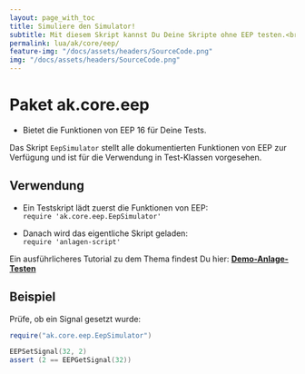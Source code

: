 ```yaml
---
layout: page_with_toc
title: Simuliere den Simulator!
subtitle: Mit diesem Skript kannst Du Deine Skripte ohne EEP testen.<br>Binde diese Skripte in ein Testskript ein und prüfe Deine Schaltungen.
permalink: lua/ak/core/eep/
feature-img: "/docs/assets/headers/SourceCode.png"
img: "/docs/assets/headers/SourceCode.png"
---
```


# Paket ak.core.eep

* Bietet die Funktionen von EEP 16 für Deine Tests.

Das Skript `EepSimulator` stellt alle dokumentierten Funktionen von EEP zur Verfügung und ist für die Verwendung in Test-Klassen vorgesehen.

## Verwendung

* Ein Testskript lädt zuerst die Funktionen von EEP:<br>
  `require 'ak.core.eep.EepSimulator'`

* Danach wird das eigentliche Skript geladen:<br>
  `require 'anlagen-script'`

Ein ausführlicheres Tutorial zu dem Thema findest Du hier: **[Demo-Anlage-Testen](../../../../anleitungen-ampelkreuzung/demo-anlage-testen)**

## Beispiel

Prüfe, ob ein Signal gesetzt wurde:

```lua
require("ak.core.eep.EepSimulator")

EEPSetSignal(32, 2)
assert (2 == EEPGetSignal(32))
```
